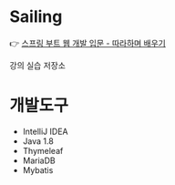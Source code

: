 # Sailing
:point_right: [스프링 부트 웹 개발 입문 - 따라하며 배우기](https://inf.run/AnxJ)

강의 실습 저장소

# 개발도구
- IntelliJ IDEA
- Java 1.8
- Thymeleaf
- MariaDB
- Mybatis